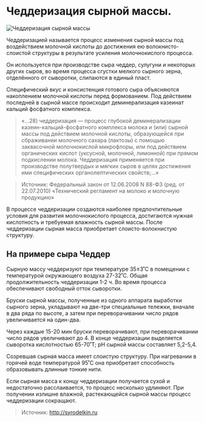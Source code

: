 # Чеддеризация сырной массы.
![Чеддеризация сырной массы](/images/Kulinar/Chesse/chedderizaciya-syrnoj-massy.jpg 'Чеддеризация сырной массы')

Чеддеризацией называется процесс изменения сырной массы под воздействием молочной кислоты до достижения ею волокнисто-слоистой структуры в результате усиления молочнокислого процесса.

Он используется при производстве сыра чеддер, сулугуни и некоторых других сыров, во время процесса сгустки мелкого сырного зерна, отделённого от сыворотки, слипаются в единый пласт.

Специфический вкус и консистенция готового сыра объясняются накоплением молочной кислоты перед формованием. Под действием последней в сырной массе происходит деминерализация казеинат кальций фосфатного комплекса.

> «…28) чеддеризация — процесс глубокой деминерализации казеин-кальций-фосфатного комплекса молока и (или) сырной массы под действием молочной кислоты, образующейся при сбраживании молочного сахара (лактозы) с помощью заквасочной молочнокислой микрофлоры, или под действием органических кислот (уксусной, молочной, лимонной) при прямом подкислении молока. Чеддеризация применяется при производстве полутвердых и мягких сыров в целях достижения ими специфических органолептических свойств;…»

> Источник: Федеральный закон от 12.06.2008 N 88-ФЗ (ред. от 22.07.2010) «Технический регламент на молоко и молочную продукцию»

В процессе чеддеризации создаются наиболее предпочтительные условия для развития молочнокислого процесса, достигаются нужная кислотность и требуемая влажность сырной массы. После чеддеризации сырная масса приобретает слоисто-волокнистую структуру.

## На примере сыра Чеддер

Сырную массу чеддеризуют при температуре 35±3˚С в помещении с температурой окружающего воздуха 27-32˚С. Общая продолжительность чеддеризации 1-2 ч. Во время процесса обеспечивают свободный отток сыворотки.

Бруски сырной массы, полученные из одного аппарата выработки сырного зерна, укладывают на две-три специальные тележки, вначале в два ряда по высоте, а затем при переворачивании число рядов увеличивается на один-два.

Через каждые 15-20 мин бруски переворачивают, при переворачивании число рядов увеличивают до 4. В конце чеддеризации выделяется сыворотка кислотностью 65-70˚Т; рН сырной массы составляет 5,2-5,4.

Созревшая сырная масса имеет слоистую структуру. При нагревании в горячей воде температурой 95˚С она приобретает способность образовывать длинные тонкие нити.

Если сырная масса к концу чеддеризации получается сухой и недостаточно расслаивается, то процесс несколько удлиняют. При получении излишне влажной, растекающейся сырной массы процесс чеддеризации сокращают.

> Источник: http://syrodelkin.ru

